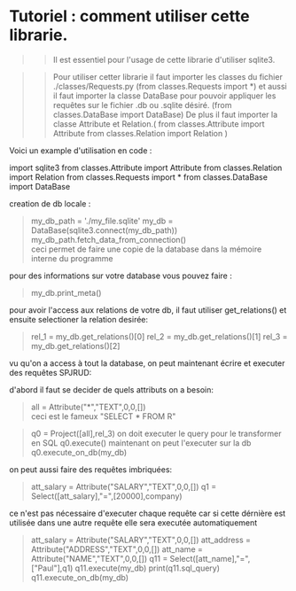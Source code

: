 # Tutoriel : comment utiliser cette librarie.

>> Il est essentiel pour l'usage de cette librarie d'utiliser sqlite3.

>> Pour utiliser cetter librarie il faut importer les classes du fichier ./classes/Requests.py
    (from classes.Requests import *) et aussi il faut importer la classe DataBase pour
    pouvoir appliquer les requêtes sur le fichier .db ou .sqlite désiré.
    (from classes.DataBase import DataBase) De plus il faut importer la classe Attribute et
    Relation.(  from classes.Attribute import Attribute
                from classes.Relation import Relation   )

Voici un example d'utilisation en code : 

import sqlite3
from classes.Attribute import Attribute
from classes.Relation import Relation
from classes.Requests import *
from classes.DataBase import DataBase


creation de db locale :
>my_db_path = './my_file.sqlite'
>my_db = DataBase(sqlite3.connect(my_db_path))
>my_db_path.fetch_data_from_connection()         
ceci permet de faire une copie de la database dans la mémoire interne du programme

pour des informations sur votre database vous pouvez faire :
>my_db.print_meta()

pour avoir l'access aux relations de votre db, il faut utiliser get_relations() et ensuite selectioner la relation desirée:
>rel_1 = my_db.get_relations()[0]
>rel_2 = my_db.get_relations()[1]
>rel_3 = my_db.get_relations()[2]

vu qu'on a access à tout la database, on peut maintenant écrire et executer des requêtes SPJRUD:

d'abord il faut se decider de quels attributs on a besoin:

>all = Attribute("*","TEXT",0,0,[])  
ceci est le fameux "SELECT * FROM R"

>q0 = Project([all],rel_3)
on doit executer le query pour le transformer en SQL 
>q0.execute()
maintenant on peut l'executer sur la db
>q0.execute_on_db(my_db)


on peut aussi faire des requêtes imbriquées:

>att_salary = Attribute("SALARY","TEXT",0,0,[])
>q1 = Select([att_salary],"=",[20000],company)

ce n'est pas nécessaire d'executer chaque requête car si cette dérnière est utilisée dans une autre requête
elle sera executée automatiquement

>att_salary = Attribute("SALARY","TEXT",0,0,[])
>att_address = Attribute("ADDRESS","TEXT",0,0,[])
>att_name = Attribute("NAME","TEXT",0,0,[])
>q11 = Select([att_name],"=",["Paul"],q1)
>q11.execute(my_db)
>print(q11.sql_query)
>q11.execute_on_db(my_db)